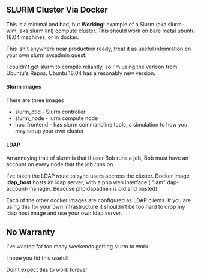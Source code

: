 ## SLURM Cluster Via Docker

This is a minimal and bad, but **Working!** example of a Slurm (aka slurm-wlm, aka slurm llnl) compute cluster. This should work on bare metal ubuntu 18.04 machines, or in docker.

This isn't anywhere near production ready, treat it as useful infomration on your own slurm sysadmin quest.

I couldn't get slurm to compile reliantly, so I'm using the verison from Ubuntu's Repos. Ubuntu 18.04 has a resonably new version.

#### Slurm images ####

There are three images
- slurm_ctld - Slurm controller
- slurm_node - lurm compute node
- hpc_frontend - has slurm commandline tools, a simulation to how you may setup your own cluster 

#### LDAP ####

An annoying trait of slurm is that if user Bob runs a job, Bob must have an account on every node that the job runs on.

I've taken the LDAP route to sync users accross the cluster.
Docker image l**dap_host** hosts an ldap server, with a php web interface ( "lam" dap-account-manager. Beacuse phpldapadmin is old and busted).

Each of the other docker images are configured as LDAP clients. If you are using this for your own infrastructure it shouldn't be too hard to drop my ldap host image and use your own ldap server.


## No Warranty
I've wasted far too many weekends getting slurm to work.

I hope you fid this usefull

Don't expect this to work forever.